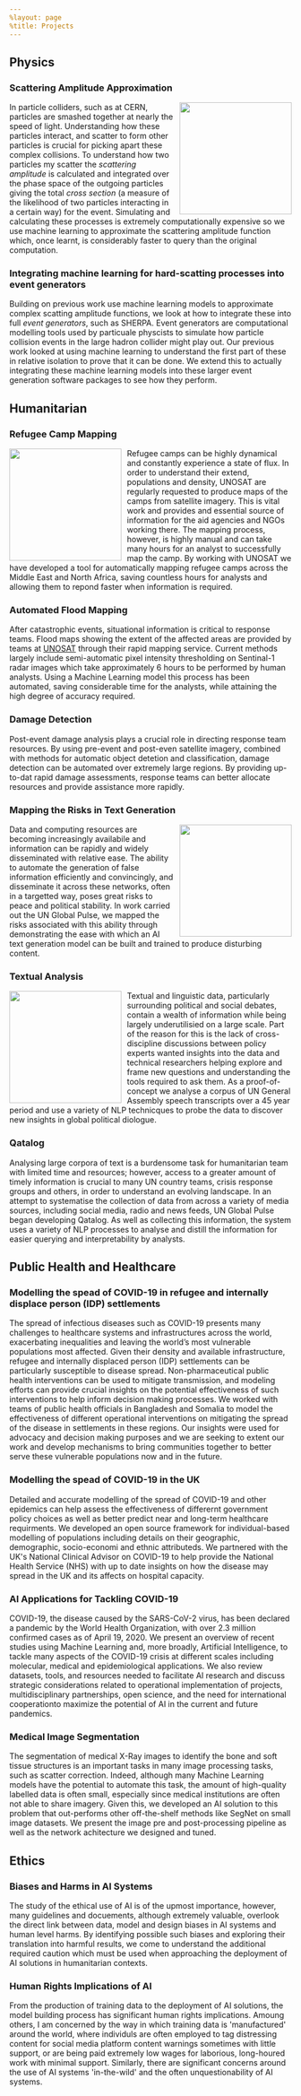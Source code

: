 ```yaml
---
%layout: page
%title: Projects
---
```



## Physics

### Scattering Amplitude Approximation

<p style="text-align: justify; font-size: 0.8em">

<kbd><img style="float: right; margin-left: 10px;" width="200" height="200" src="https://josephpb.github.io/images/Higgs.jpg"></kbd>
In particle colliders, such as at CERN, particles are smashed together at nearly the speed of light. Understanding how these particles interact, and scatter to form other particles is crucial for picking apart these complex collisions. To understand how two particles my scatter the <i>scattering amplitude</i> is calculated and integrated over the phase space of the outgoing particles giving the total <i>cross section</i> (a measure of the likelihood of two particles interacting in a certain way) for the event. Simulating and calculating these processes is extremely computationally expensive so we use machine learning to approximate the scattering amplitude function which, once learnt, is considerably faster to query than the original computation.

</p>

### Integrating machine learning for hard-scatting processes into event generators

<p style="text-align: justify; font-size: 0.8em">

Building on previous work use machine learning models to approximate complex scatting amplitude functions, we look at how to integrate these into full *event generators*, such as SHERPA. Event generators are computational modelling tools used by particuale physcists to simulate how particle collision events in the large hadron collider might play out. Our previous work looked at using machine learning to understand the first part of these in relative isolation to prove that it can be done. We extend this to actually integrating these machine learning models into these larger event generation software packages to see how they perform.

</p>

## Humanitarian

### Refugee Camp Mapping

<p style="text-align: justify; font-size: 0.8em">

<kbd><img style="float: left; margin-right: 10px;" width="200" height="200" src="https://josephpb.github.io/images/dagahaley.png"></kbd>
Refugee camps can be highly dynamical and constantly experience a state of flux. In order to understand their extend, populations and density, UNOSAT are regularly requested to produce maps of the camps from satellite imagery. This is vital work and provides and essential source of information for the aid agencies and NGOs working there. The mapping process, however, is highly manual and can take many hours for an analyst to successfully map the camp. By working with UNOSAT we have developed a tool for automatically mapping refugee camps across the Middle East and North Africa, saving countless hours for analysts and allowing them to repond faster when information is required.

</p>

### Automated Flood Mapping

<p style="text-align: justify; font-size: 0.8em">

After catastrophic events, situational information is critical to response teams. Flood maps showing the extent of the affected areas are provided by teams at [UNOSAT](https://unitar.org/sustainable-development-goals/satellite-analysis-and-applied-research) through their rapid mapping service. Current methods largely include semi-automatic pixel intensity thresholding on Sentinal-1 radar images which take approximately 6 hours to be performed by human analysts. Using a Machine Learning model this process has been automated, saving considerable time for the analysts, while attaining the high degree of accuracy required.

</p>

### Damage Detection

<p style="text-align: justify; font-size: 0.8em">

Post-event damage analysis plays a crucial role in directing response team resources. By using pre-event and post-even satellite imagery, combined with methods for automatic object detetion and classification, damage detection can be automated over extremely large regions. By providing up-to-dat rapid damage assessments, response teams can better allocate resources and provide assistance more rapidly.

</p>

### Mapping the Risks in Text Generation

<p style="text-align: justify; font-size: 0.8em">

<kbd><img style="float: right; margin-left: 10px;" width="200" height="200" src="https://josephpb.github.io/images/bot.jpg"></kbd>
Data and computing resources are becoming increasingly availabile and information can be rapidly and widely disseminated with relative ease. The ability to automate the generation of false information efficiently and convincingly, and disseminate it across these networks, often in a targetted way, poses great risks to peace and political stability. In work carried out the UN Global Pulse, we mapped the risks associated with this ability through demonstrating the ease with which an AI text generation model can be built and trained to produce disturbing content.

</p>

### Textual Analysis

<p style="text-align: justify; font-size: 0.8em">

<kbd><img style="float: left; margin-right: 10px;" width="200" height="200" src="https://josephpb.github.io/images/UNGA.jpg"></kbd>
Textual and linguistic data, particularly surrounding political and social debates, contain a wealth of information while being largely underutilisied on a large scale. Part of the reason for this is the lack of cross-discipline discussions between policy experts wanted insights into the data and technical researchers helping explore and frame new questions and understanding the tools required to ask them. As a proof-of-concept we analyse a corpus of UN General Assembly speech transcripts over a 45 year period and use a variety of NLP technicques to probe the data to discover new insights in global political diologue.

</p>

### Qatalog

<p style="text-align: justify; font-size: 0.8em">

Analysing large corpora of text is a burdensome task for humanitarian team with limited time and resources; however, access to a greater amount of timely information is crucial to many UN country teams, crisis response groups and others, in order to understand an evolving landscape. In an attempt to systematise the collection of data from across a variety of media sources, including social media, radio and news feeds, UN Global Pulse began developing Qatalog. As well as collecting this information, the system uses a variety of NLP processes to analyse and distill the information for easier querying and interpretability by analysts.

</p>

## Public Health and Healthcare

### Modelling the spead of COVID-19 in refugee and internally displace person (IDP) settlements

<p style="text-align: justify; font-size: 0.8em">

The spread of infectious diseases such as COVID-19 presents many challenges to healthcare systems and infrastructures across the world, exacerbating inequalities and leaving the world’s most vulnerable populations most affected. Given their density and available infrastructure, refugee and internally displaced person (IDP) settlements can be particularly susceptible to disease spread. Non-pharmaceutical public health interventions can be used to mitigate transmission, and modeling efforts can provide crucial insights on the potential effectiveness of such interventions to help inform decision making processes. We worked with teams of public health officials in Bangladesh and Somalia to model the effectiveness of different operational interventions on mitigating the spread of the disease in settlements in these regions. Our insights were used for advocacy and decision making purposes and we are seeking to extent our work and develop mechanisms to bring communities together to better serve these vulnerable populations now and in the future.

</p>

### Modelling the spead of COVID-19 in the UK

<p style="text-align: justify; font-size: 0.8em">

Detailed and accurate modelling of the spread of COVID-19 and other epidemics can help assess the effectiveness of differernt government policy choices as well as better predict near and long-term healthcare requirments. We developed an open source framework for individual-based modelling of populations including details on their geographic, demographic, socio-economi and ethnic attributeds. We partnered with the UK's National Clinical Advisor on COVID-19 to help provide the National Health Service (NHS) with up to date insights on how the disease may spread in the UK and its affects on hospital capacity.

</p>

### AI Applications for Tackling COVID-19

<p style="text-align: justify; font-size: 0.8em">

COVID-19, the disease caused by the SARS-CoV-2 virus, has been declared a pandemic by the World Health Organization, with over 2.3 million confirmed cases as of April 19, 2020. We present an overview of recent studies using Machine Learning and,  more  broadly,  Artificial  Intelligence,  to  tackle  many  aspects  of  the  COVID-19 crisis at different scales including molecular, medical and epidemiological applications. We also review datasets, tools, and resources needed to facilitate AI research and discuss strategic considerations related to operational implementation of projects, multidisciplinary partnerships, open science, and the need for international cooperationto maximize the potential of AI in the current and future pandemics.

</p>

### Medical Image Segmentation

<p style="text-align: justify; font-size: 0.8em">

The segmentation of medical X-Ray images to identify the bone and soft tissue structures is an important tasks in many image processing tasks, such as scatter correction. Indeed, although many Machine Learning models have the potential to automate this task, the amount of high-quality labelled data is often small, especially since medical institutions are often not able to share imagery. Given this, we developed an AI solution to this problem that out-performs other off-the-shelf methods like SegNet on small image datasets. We present the image pre and post-processing pipeline as well as the network achitecture we designed and tuned.

</p>

## Ethics

### Biases and Harms in AI Systems

<p style="text-align: justify; font-size: 0.8em">

The study of the ethical use of AI is of the upmost importance, however, many guidelines and docuements, although extremely valuable, overlook the direct link between data, model and design biases in AI systems and human level harms. By identifying possible such biases and exploring their translation into harmful results, we come to understand the additional required caution which must be used when approaching the deployment of AI solutions in humanitarian contexts.

</p>

### Human Rights Implications of AI

<p style="text-align: justify; font-size: 0.8em">

From the production of training data to the deployment of AI solutions, the model building process has significant human rights implications. Amoung others, I am concerned by the way in which training data is 'manufactured' around the world, where individuls are often employed to tag distressing content for social media platform content warnings sometimes with little support, or are being paid extremely low wages for laborious, long-houred work with minimal support. Similarly, there are significant concerns around the use of AI systems 'in-the-wild' and the often unquestionability of AI systems.

</p>

